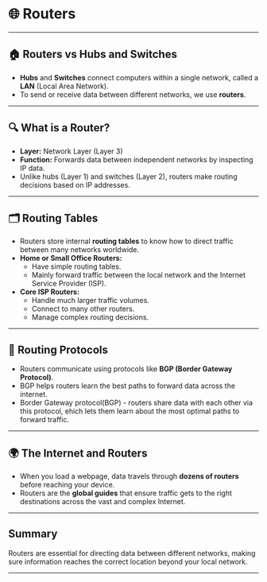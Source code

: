 # 🌐 Routers

---

## 🏠 Routers vs Hubs and Switches

- **Hubs** and **Switches** connect computers within a single network, called a **LAN** (Local Area Network).  
- To send or receive data between different networks, we use **routers**.

---

## 🔍 What is a Router?

- **Layer:** Network Layer (Layer 3)  
- **Function:** Forwards data between independent networks by inspecting IP data.  
- Unlike hubs (Layer 1) and switches (Layer 2), routers make routing decisions based on IP addresses.

---

## 🗂️ Routing Tables

- Routers store internal **routing tables** to know how to direct traffic between many networks worldwide.  
- **Home or Small Office Routers:**  
  - Have simple routing tables.  
  - Mainly forward traffic between the local network and the Internet Service Provider (ISP).  
- **Core ISP Routers:**  
  - Handle much larger traffic volumes.  
  - Connect to many other routers.  
  - Manage complex routing decisions.  

---

## 🔄 Routing Protocols

- Routers communicate using protocols like **BGP (Border Gateway Protocol)**.  
- BGP helps routers learn the best paths to forward data across the internet.
- Border Gateway protocol(BGP) - routers share data with each other via this protocol, ehich lets them learn about the most optimal paths to forward traffic.

---

## 🌍 The Internet and Routers

- When you load a webpage, data travels through **dozens of routers** before reaching your device.  
- Routers are the **global guides** that ensure traffic gets to the right destinations across the vast and complex Internet.

---

## Summary

Routers are essential for directing data between different networks, making sure information reaches the correct location beyond your local network.

---

